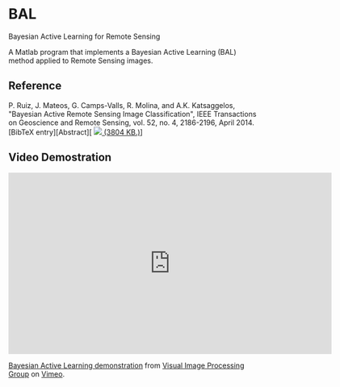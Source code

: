 # BAL
Bayesian Active Learning for Remote Sensing

A Matlab program that implements a Bayesian Active Learning (BAL) method applied to Remote Sensing images.

## Reference

P. Ruiz, J. Mateos, G. Camps-Valls, R. Molina, and A.K. Katsaggelos, "Bayesian Active Remote Sensing Image Classification", IEEE Transactions on Geoscience and Remote Sensing, vol. 52, no. 4, 2186-2196, April 2014. [BibTeX entry][Abstract][ [![](http://decsai.ugr.es/vip/images/pdficon.gif) (3804 KB.)](http://decsai.ugr.es/vip/files/journals/TGSRS13_BALRS.pdf)]

## Video Demostration
<iframe title="vimeo-player" src="https://player.vimeo.com/video/38813135" width="640" height="360" frameborder="0" allowfullscreen></iframe>

[Bayesian Active Learning demonstration](http://vimeo.com/38813135) from [Visual Image Processing Group](http://vimeo.com/user10922038) on [Vimeo](http://vimeo.com).

